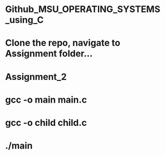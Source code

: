 # Github_MSU_OPERATING_SYSTEMS_using_C
# Clone the repo, navigate to Assignment folder...
# Assignment_2
# gcc -o main main.c
# gcc -o child child.c
# ./main
